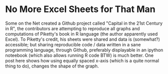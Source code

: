 # No More Excel Sheets for That Man

Some on the Net created a Github project called "Capital in the 21st
Century in R", the contributors are attempting to reproduce all graphs
and computations of Piketty's book in R language (the author
apparently used Excel). To Piketty's credit, his sheets were shared
and data is (somewhat?) accessible; but sharing reproducible code /
data written in a sane programming language, through Github,
preferably displayable in an ipython noteebook (which also allows
running R code BTW) is much better. One post here shows how using
equally spaced x-axis (which is a quite normal thing to do), changes
the shape of the graph.















